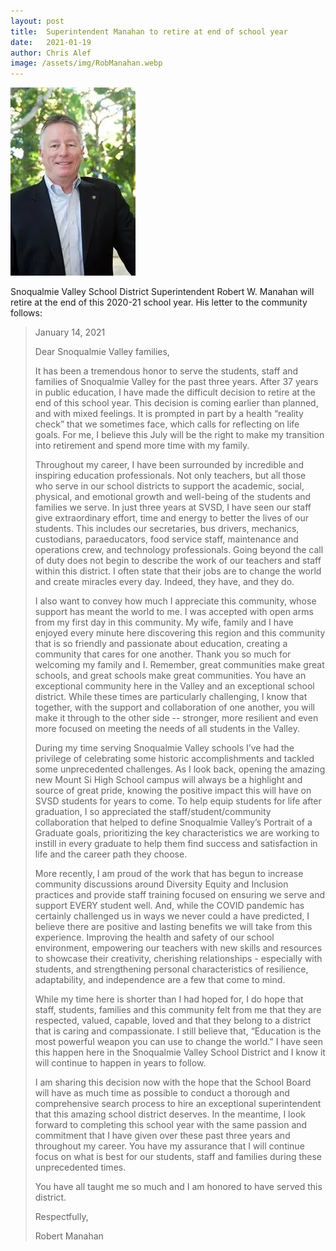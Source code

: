 ```yaml
---
layout: post
title:  Superintendent Manahan to retire at end of school year
date:   2021-01-19
author: Chris Alef
image: /assets/img/RobManahan.webp
---
```

![Robert Manahan](/assets/img/RobManahan.webp)

Snoqualmie Valley School District Superintendent Robert W. Manahan will retire at the end of this 2020-21 school year. His letter to the community follows:

> January 14, 2021
> 
> Dear Snoqualmie Valley families, 
> 
> It has been a tremendous honor to serve the students, staff and families of Snoqualmie Valley for the past three years. After 37 years in public education, I have made the difficult decision to retire at the end of this school year. This decision is coming earlier than planned, and with mixed feelings. It is prompted in part by a health “reality check” that we sometimes face, which calls for reflecting on life goals. For me, I believe this July will be the right to make my transition into retirement and spend more time with my family.
> 
> Throughout my career, I have been surrounded by incredible and inspiring education professionals. Not only teachers, but all those who serve in our school districts to support the academic, social, physical, and emotional growth and well-being of the students and families we serve. In just three years at SVSD, I have seen our staff give extraordinary effort, time and energy to better the lives of our students. This includes our secretaries, bus drivers, mechanics, custodians, paraeducators, food service staff, maintenance and operations crew, and technology professionals. Going beyond the call of duty does not begin to describe the work of our teachers and staff within this district. I often state that their jobs are to change the world and create miracles every day. Indeed, they have, and they do.
> 
> I also want to convey how much I appreciate this community, whose support has meant the world to me. I was accepted with open arms from my first day in this community. My wife, family and I have enjoyed every minute here discovering this region and this community that is so friendly and passionate about education, creating a community that cares for one another. Thank you so much for welcoming my family and I. Remember, great communities make great schools, and great schools make great communities. You have an exceptional community here in the Valley and an exceptional school district. While these times are particularly challenging, I know that together, with the support and collaboration of one another, you will make it through to the other side -- stronger, more resilient and even more focused on meeting the needs of all students in the Valley.
> 
> During my time serving Snoqualmie Valley schools I’ve had the privilege of celebrating some historic accomplishments and tackled some unprecedented challenges. As I look back, opening the amazing new Mount Si High School campus will always be a highlight and source of great pride, knowing the positive impact this will have on SVSD students for years to come. To help equip students for life after graduation, I so appreciated the staff/student/community collaboration that helped to define Snoqualmie Valley’s Portrait of a Graduate goals, prioritizing the key characteristics we are working to instill in every graduate to help them find success and satisfaction in life and the career path they choose.
> 
> More recently, I am proud of the work that has begun to increase community discussions around Diversity Equity and Inclusion practices and provide staff training focused on ensuring we serve and support EVERY student well.  And, while the COVID pandemic has certainly challenged us in ways we never could a have predicted, I believe there are positive and lasting benefits we will take from this experience. Improving the health and safety of our school environment, empowering our teachers with new skills and resources to showcase their creativity, cherishing relationships - especially with students, and strengthening personal characteristics of resilience, adaptability, and independence are a few that come to mind. 
> 
> While my time here is shorter than I had hoped for, I do hope that staff, students, families and this community felt from me that they are respected, valued, capable, loved and that they belong to a district that is caring and compassionate. I still believe that, “Education is the most powerful weapon you can use to change the world.” I have seen this happen here in the Snoqualmie Valley School District and I know it will continue to happen in years to follow.
> 
> I am sharing this decision now with the hope that the School Board will have as much time as possible to conduct a thorough and comprehensive search process to hire an exceptional superintendent that this amazing school district deserves. In the meantime, I look forward to completing this school year with the same passion and commitment that I have given over these past three years and throughout my career. You have my assurance that I will continue focus on what is best for our students, staff and families during these unprecedented times.
> 
> You have all taught me so much and I am honored to have served this district.
> 
> Respectfully,
> 
> Robert Manahan
